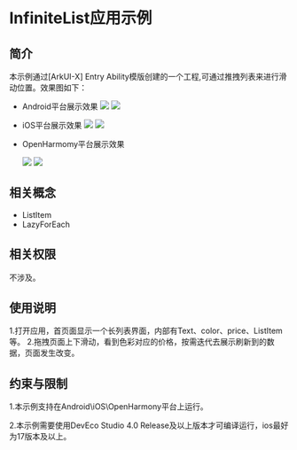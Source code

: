 # InfiniteList应用示例
## 简介
本示例通过[ArkUI-X] Entry Ability模版创建的一个工程,可通过推拽列表来进行滑动位置。效果图如下：

* Android平台展示效果
  ![](./screenshots/devices/android_main.jpg) ![](./screenshots/devices/android_state.jpg)

* iOS平台展示效果
  ![](./screenshots/devices/ios_main.jpg) ![](./screenshots/devices/ios_state.jpg)

* OpenHarmomy平台展示效果

  ![](./screenshots/devices/oh_main.png)
  ![](./screenshots/devices/oh_state.png)

## 相关概念

* ListItem
* LazyForEach

## 相关权限

不涉及。

## 使用说明

1.打开应用，首页面显示一个长列表界面，内部有Text、color、price、ListItem等。
2.拖拽页面上下滑动，看到色彩对应的价格，按需迭代去展示刷新到的数据，页面发生改变。

## 约束与限制

1.本示例支持在Android\iOS\OpenHarmony平台上运行。

2.本示例需要使用DevEco Studio 4.0 Release及以上版本才可编译运行，ios最好为17版本及以上。